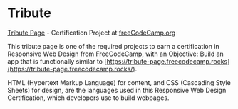 # Tribute
[Tribute Page](https://gkate78.github.io/tribute/) - Certification Project at [freeCodeCamp.org](https://www.freecodecamp.org/gkate78)

This tribute page is one of the required projects to earn a certification in Responsive Web Design from FreeCodeCamp, with an Objective: Build an app that is functionally similar to [https://tribute-page.freecodecamp.rocks](https://tribute-page.freecodecamp.rocks/).

HTML (Hypertext Markup Language) for content, and CSS (Cascading Style Sheets) for design, are the languages used in this Responsive Web Design Certification, which developers use to build webpages.


